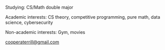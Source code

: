 Studying: CS/Math double major

Academic interests: CS theory, competitive programming, pure math, data science, cybersecurity

Non-academic interests: Gym, movies

cooperaterrill@gmail.com
